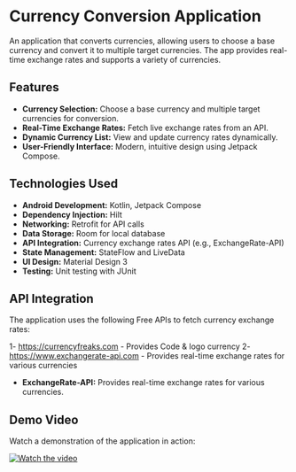 # Currency Conversion Application

An application that converts currencies, allowing users to choose a base currency and convert it to multiple target currencies. The app provides real-time exchange rates and supports a variety of currencies.

## Features

- **Currency Selection:** Choose a base currency and multiple target currencies for conversion.
- **Real-Time Exchange Rates:** Fetch live exchange rates from an API.
- **Dynamic Currency List:** View and update currency rates dynamically.
- **User-Friendly Interface:** Modern, intuitive design using Jetpack Compose.

## Technologies Used

- **Android Development:** Kotlin, Jetpack Compose
- **Dependency Injection:** Hilt
- **Networking:** Retrofit for API calls
- **Data Storage:** Room for local database
- **API Integration:** Currency exchange rates API (e.g., ExchangeRate-API)
- **State Management:** StateFlow and LiveData
- **UI Design:** Material Design 3
- **Testing:** Unit testing with JUnit

## API Integration

The application uses the following Free APIs to fetch currency exchange rates:

1- https://currencyfreaks.com - Provides Code & logo  currency
2- https://www.exchangerate-api.com - Provides real-time exchange rates for various currencies

- **ExchangeRate-API:** Provides real-time exchange rates for various currencies.


## Demo Video

Watch a demonstration of the application in action:

[![Watch the video](https://img.youtube.com/vi/W7QWAn7vL3o/maxresdefault.jpg)](https://www.youtube.com/watch?v=W7QWAn7vL3o)


